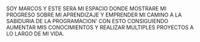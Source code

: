 SOY MARCOS Y ESTE SERA MI ESPACIO DONDE MOSTRARE MI PROGRESO SOBRE MI APRENDIZAJE Y EMPRENDER MI CAMINO A LA SABIDURIA DE LA PROGRAMACION'
CON ESTO CONSIGUIENDO AUMENTAR MIS CONOCIMIENTOS Y REALIZAR MULTIPLES PROYECTOS A LO LARGO DE MI VIDA.
